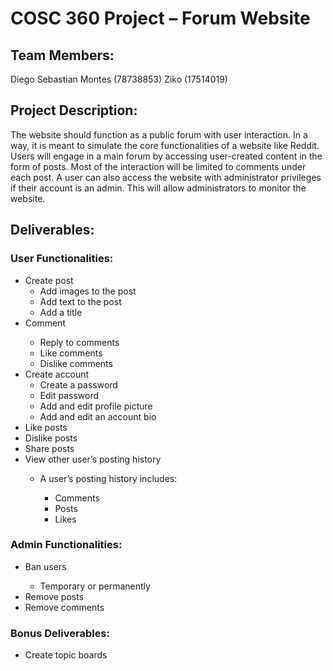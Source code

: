 # COSC 360 Project – Forum Website
<h2> Team Members: </h2>
Diego Sebastian Montes (78738853)
Ziko (17514019)

<h2> Project Description: </h2>
The website should function as a public forum with user interaction. In a way, it is meant to simulate the core functionalities of a website like Reddit. Users will engage in a main forum by accessing user-created content in the form of posts. Most of the interaction will be limited to comments under each post. A user can also access the website with administrator privileges if their account is an admin. This will allow administrators to monitor the website.

<h2> Deliverables: </h2>

<h3>User Functionalities: </h3>
<ul>
  <li>Create post
    <ul>
      <li>Add images to the post</li>
      <li>Add text to the post</li>
      <li>Add a title</li>
    </ul>
  <li>Comment</li>
    <ul>
      <li>Reply to comments</li>
       <li>Like comments</li>
       <li>Dislike comments</li>
    </ul>
  <li>Create account
    <ul>
      <li>Create a password</li>
      <li>Edit password</li>
      <li>Add and edit profile picture</li>
      <li>Add and edit an account bio</li>
    </ul>
  <li>Like posts</li>
  <li>Dislike posts</li>
  <li>Share posts</li>
  <li>View other user’s posting history</li>
    <ul>
      <li>A user’s posting history includes:</li>
        <ul>
          <li>Comments</li>
          <li>Posts</li>
          <li>Likes</li>
        </ul>
    </ul>
</ul>    
  
<h3>Admin Functionalities:</h3>
<ul>
  <li>Ban users</li>
    <ul>
      <li>Temporary or permanently</li>
    </ul>
  <li>Remove posts</li>
  <li>Remove comments</li>
</ul>

<h3> Bonus Deliverables:</h3>
<ul>
<li>Create topic boards</li>
</ul>
